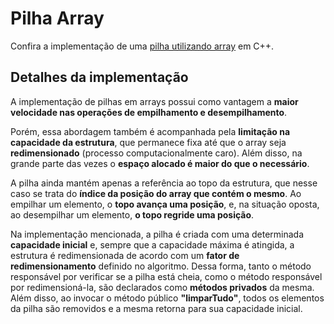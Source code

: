 # Pilha Array

Confira a implementação de uma [pilha utilizando array](pilhaArr.cpp) em C++.

## Detalhes da implementação

A implementação de pilhas em arrays possui como vantagem a **maior velocidade nas operações de empilhamento e desempilhamento**.

Porém, essa abordagem também é acompanhada pela **limitação na capacidade da estrutura**, que permanece fixa até que o array seja **redimensionado** (processo computacionalmente caro). Além disso, na grande parte das vezes o **espaço alocado é maior do que o necessário**.

A pilha ainda mantém apenas a referência ao topo da estrutura, que nesse caso se trata do **índice da posição do array que contém o mesmo**. Ao empilhar um elemento, o **topo avança uma posição**, e, na situação oposta, ao desempilhar um elemento, **o topo regride uma posição**.

Na implementação mencionada, a pilha é criada com uma determinada **capacidade inicial** e, sempre que a capacidade máxima é atingida, a estrutura é redimensionada de acordo com um **fator de redimensionamento** definido no algoritmo. Dessa forma, tanto o método responsável por verificar se a pilha está cheia, como o método responsável por redimensioná-la, são declarados como **métodos privados** da mesma. Além disso, ao invocar o método público **"limparTudo"**, todos os elementos da pilha são removidos e a mesma retorna para sua capacidade inicial.